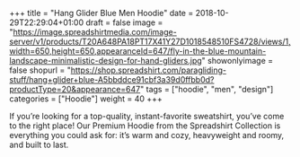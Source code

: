 +++
title = "Hang Glider Blue Men Hoodie"
date = 2018-10-29T22:29:04+01:00
draft = false
image = "https://image.spreadshirtmedia.com/image-server/v1/products/T20A648PA18PT17X41Y27D1018548510FS4728/views/1,width=650,height=650,appearanceId=647/fly-in-the-blue-mountain-landscape-minimalistic-design-for-hand-gliders.jpg"
showonlyimage = false
shopurl = "https://shop.spreadshirt.com/paragliding-stuff/hang+glider+blue-A5bbddce91cbf3a39d0ffbb0d?productType=20&appearance=647"
tags = ["hoodie", "men", "design"]
categories = ["Hoodie"]
weight = 40
+++

If you’re looking for a top-quality, instant-favorite sweatshirt, you’ve come to the right place! Our Premium Hoodie from the Spreadshirt Collection is everything you could ask for: it’s warm and cozy, heavyweight and roomy, and built to last.
